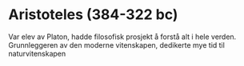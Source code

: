 # Aristoteles (384-322 bc)

Var elev av Platon, hadde filosofisk prosjekt å forstå alt i hele verden. Grunnleggeren av den moderne vitenskapen, dedikerte mye tid til naturvitenskapen
